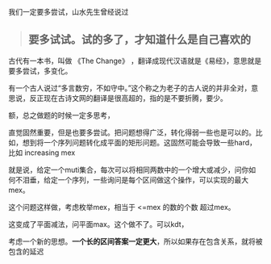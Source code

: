 我们一定要多尝试，山水先生曾经说过

> ## 要多试试。试的多了，才知道什么是自己喜欢的

古代有一本书，叫做 《The Change》 ，翻译成现代汉语就是《易经》，意思就是要多尝试，多变化。

有一个古人说过“多言数穷，不如守中。”这个称之为老子的古人说的并非全对，意思说，反正现在古诗文网的翻译是很高超的，指的是不要折腾，要少。

额，总之做题的时候一定多思考，

直觉固然重要，但是也要多尝试。把问题想得广泛，转化得弱一些也是可以的。比如，想到将一个序列问题转化成平面的矩形问题。这固然可能会导致一些hard，比如 increasing mex

就是说，给定一个muti集合，每次可以将相同两数中的一个增大或减少，问你如何不泪垂，给定一个序列，一些询问是每个区间做这个操作，可以实现的最大mex。

这个问题这样做，考虑枚举mex，相当于 <=mex 的数的个数 超过mex。

这变成了平面减法，问平面max。这个做不了。可以kdt，

考虑一个新的思想。**一个长的区间答案一定更大**，所以如果存在包含关系，就将被包含的延迟

<!--stackedit_data:
eyJoaXN0b3J5IjpbLTE2OTk2NzAwODhdfQ==
-->